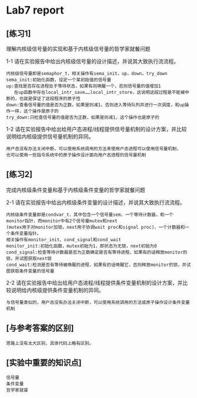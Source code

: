 # Lab7 report

## [练习1]
理解内核级信号量的实现和基于内核级信号量的哲学家就餐问题

1-1 请在实验报告中给出内核级信号量的设计描述，并说其大致执行流流程。
```
内核级信号量即是semaphor_t，相关操作有sema_init，up，down，try_down
sema_init:初始化函数，设定一个某初始值的信号量
up:查找是否存在进程处于等待状态，如果有则唤醒一个，否则信号量的值增加1
   在up函数中存在local_intr_save……local_intr_store，这说明这段过程是不能被中断的，也就是保证了这段程序的原子性
down:查看信号量的值是否为正数，如果是则减1，否则进入等待队列并进行一次调度，和up操作一样，这个操作是原子的
try_down:只检查信号量的值是否为正数，如果是则减1，这个操作也是原子的
```

1-2 请在实验报告中给出给用户态进程/线程提供信号量机制的设计方案，并比较说明给内核级提供信号量机制的异同。
```
用户态没有办法关闭中断，可以使用系统调用的方法来使用户态进程可以使用信号量机制，
也可以使用一些指令系统中的原子操作设计面向用户态进程的信号量机制
```

## [练习2]
完成内核级条件变量和基于内核级条件变量的哲学家就餐问题

2-1 请在实验报告中给出内核级条件变量的设计描述，并说其大致执行流流程。
```
内核级条件变量即是condvar_t，其中包含一个信号量sem，一个等待计数器，和一个monitor指针，而monitor中有2个信号量mutex和next
(mutex用于对monitor加锁，next用于协调wait proc和signal proc)，一个计数器和一个条件变量指针。
相关操作有monitor_init、cond_signal和cond_wait
monitor_init:初始化函数，mutex初始为1，即状态为无锁，next初始为0
cond_signal:检查等待计数器是否为正数确定是否有等待进程，如果有的话释放monitor的锁，并试图获取next锁
cond_wait:检测是否有等待被唤醒的进程，如果有的话唤醒它，否则释放monitor的锁，并试图获取条件变量的信号量
```

2-2 请在实验报告中给出给用户态进程/线程提供条件变量机制的设计方案，并比较说明给内核级提供条件变量机制的异同。
```
与信号量类似的，用户态没有办法关闭中断，可以使用系统调用的方法或原子操作设计条件变量机制
```

## [与参考答案的区别]
```
思路上没有太大区别，具体代码上略有区别。
```

## [实验中重要的知识点]
```
信号量
条件变量
哲学家就餐
```

